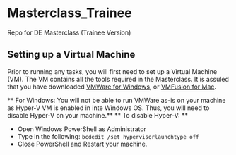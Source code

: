 # Masterclass_Trainee
Repo for DE Masterclass (Trainee Version)

## Setting up a Virtual Machine
Prior to running any tasks, you will first need to set up a Virtual Machine (VM). The VM contains all the tools required in the Masterclass. It is assuled that you have downloaded [VMWare for Windows](https://www.vmware.com/sg/products/workstation-pro.html), or [VMFusion for Mac](https://my.vmware.com/en/web/vmware/info/slug/desktop_end_user_computing/vmware_fusion/11_0). 

** For Windows: You will not be able to run VMWare as-is on your machine as Hyper-V VM is enabled in inte Windows OS. Thus, you will need to disable Hyper-V on your machine.**
** To disable Hyper-V: **
- Open Windows PowerShell as Administrator
- Type in the following: `bcdedit /set hypervisorlaunchtype off`
- Close PowerShell and Restart your machine. 
